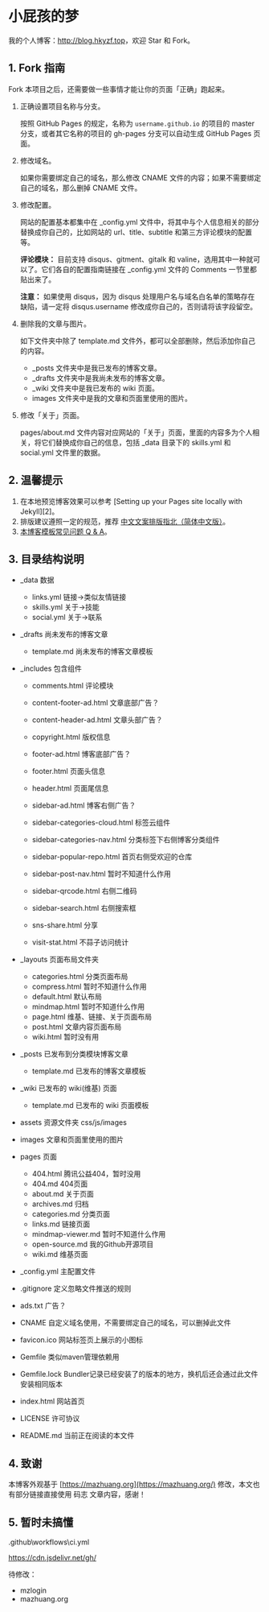 # 小屁孩的梦

我的个人博客：<http://blog.hkyzf.top>，欢迎 Star 和 Fork。

## 1. Fork 指南

Fork 本项目之后，还需要做一些事情才能让你的页面「正确」跑起来。

1. 正确设置项目名称与分支。

   按照 GitHub Pages 的规定，名称为 `username.github.io` 的项目的 master 分支，或者其它名称的项目的 gh-pages 分支可以自动生成 GitHub Pages 页面。

2. 修改域名。

   如果你需要绑定自己的域名，那么修改 CNAME 文件的内容；如果不需要绑定自己的域名，那么删掉 CNAME 文件。

3. 修改配置。

   网站的配置基本都集中在 \_config.yml 文件中，将其中与个人信息相关的部分替换成你自己的，比如网站的 url、title、subtitle 和第三方评论模块的配置等。

   **评论模块：** 目前支持 disqus、gitment、gitalk 和 valine，选用其中一种就可以了。它们各自的配置指南链接在 \_config.yml 文件的 Comments 一节里都贴出来了。

   **注意：** 如果使用 disqus，因为 disqus 处理用户名与域名白名单的策略存在缺陷，请一定将 disqus.username 修改成你自己的，否则请将该字段留空。

4. 删除我的文章与图片。

   如下文件夹中除了 template.md 文件外，都可以全部删除，然后添加你自己的内容。

   * \_posts 文件夹中是我已发布的博客文章。
   * \_drafts 文件夹中是我尚未发布的博客文章。
   * \_wiki 文件夹中是我已发布的 wiki 页面。
   * images 文件夹中是我的文章和页面里使用的图片。

5. 修改「关于」页面。

   pages/about.md 文件内容对应网站的「关于」页面，里面的内容多为个人相关，将它们替换成你自己的信息，包括 \_data 目录下的 skills.yml 和 social.yml 文件里的数据。

## 2. 温馨提示

1. 在本地预览博客效果可以参考 [Setting up your Pages site locally with Jekyll][2]。
2. 排版建议遵照一定的规范，推荐 [中文文案排版指北（简体中文版）](https://github.com/mzlogin/chinese-copywriting-guidelines)。
3. [本博客模板常见问题 Q & A](https://mazhuang.org/2020/05/03/blog-template-qna/)。

## 3. 目录结构说明

- _data    数据
  - links.yml    链接→类似友情链接
  - skills.yml    关于→技能
  - social.yml    关于→联系
  
- _drafts    尚未发布的博客文章
  
  - template.md    尚未发布的博客文章模板
  
- _includes 包含组件
  - comments.html    评论模块
  - content-footer-ad.html    文章底部广告？
  - content-header-ad.html    文章头部广告？
  - copyright.html    版权信息
  - footer-ad.html    博客底部广告？

  - footer.html    页面头信息
  - header.html    页面尾信息
  - sidebar-ad.html    博客右侧广告？
  - sidebar-categories-cloud.html    标签云组件
  - sidebar-categories-nav.html    分类标签下右侧博客分类组件
  - sidebar-popular-repo.html    首页右侧受欢迎的仓库
  - sidebar-post-nav.html    暂时不知道什么作用
  - sidebar-qrcode.html    右侧二维码
  - sidebar-search.html    右侧搜索框
  - sns-share.html    分享
  - visit-stat.html    不蒜子访问统计

- _layouts    页面布局文件夹
  - categories.html    分类页面布局
  - compress.html    暂时不知道什么作用
  - default.html    默认布局
  - mindmap.html    暂时不知道什么作用
  - page.html    维基、链接、关于页面布局
  - post.html    文章内容页面布局
  - wiki.html    暂时没有用
  
- _posts    已发布到分类模块博客文章
  
  - template.md    已发布的博客文章模板
  
- _wiki    已发布的 wiki(维基) 页面
  
  - template.md    已发布的 wiki 页面模板
  
- assets    资源文件夹 css/js/images

- images    文章和页面里使用的图片

- pages    页面
  
  - 404.html    腾讯公益404，暂时没用
  - 404.md    404页面
  - about.md    关于页面
  - archives.md    归档
  - categories.md    分类页面
  - links.md    链接页面
  - mindmap-viewer.md    暂时不知道什么作用
  - open-source.md    我的Github开源项目
  - wiki.md    维基页面
  
- _config.yml    主配置文件

- .gitignore    定义忽略文件推送的规则

- ads.txt    广告？

- CNAME    自定义域名使用，不需要绑定自己的域名，可以删掉此文件

- favicon.ico    网站标签页上展示的小图标

- Gemfile    类似maven管理依赖用

- Gemfile.lock    Bundler记录已经安装了的版本的地方，换机后还会通过此文件安装相同版本

- index.html    网站首页

- LICENSE    许可协议

- README.md    当前正在阅读的本文件

## 4. 致谢

本博客外观基于 [https://mazhuang.org](https://mazhuang.org/) 修改，本文也有部分链接直接使用 码志 文章内容，感谢！



## 5. 暂时未搞懂

.github\workflows\ci.yml

<!-- vim-markdown-toc GFM -->
<!-- vim-markdown-toc -->

https://cdn.jsdelivr.net/gh/

待修改：

- mzlogin
- mazhuang.org
